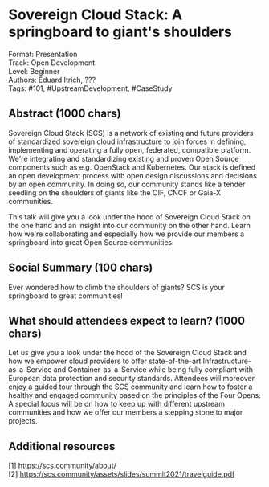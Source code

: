 # Sovereign Cloud Stack: A springboard to giant's shoulders

Format: Presentation  
Track: Open Development  
Level: Beginner  
Authors: Eduard Itrich, ???  
Tags: #101, #UpstreamDevelopment, #CaseStudy  

## Abstract (1000 chars)

Sovereign Cloud Stack (SCS) is a network of existing and future providers of
standardized sovereign cloud infrastructure to join forces in defining, implementing
and operating a fully open, federated, compatible platform. We're integrating and
standardizing existing and proven Open Source components such as e.g. OpenStack
and Kubernetes. Our stack is defined an open development process with open design
discussions and decisions by an open community. In doing so, our community stands
like a tender seedling on the shoulders of giants like the OIF, CNCF or Gaia-X
communities.

This talk will give you a look under the hood of Sovereign Cloud Stack on the one
hand and an insight into our community on the other hand. Learn how we're collaborating
and especially how we provide our members a springboard into great Open Source communities.

## Social Summary (100 chars)

Ever wondered how to climb the shoulders of giants? SCS is your springboard to
great communities!

## What should attendees expect to learn? (1000 chars)

Let us give you a look under the hood of the Sovereign Cloud Stack and how we
empower cloud providers to offer state-of-the-art Infrastructure-as-a-Service and
Container-as-a-Service while being fully compliant with European data protection
and security standards. Attendees will moreover enjoy a guided tour through
the SCS community and learn how to foster a healthy and engaged community based
on the principles of the Four Opens. A special focus will be on how to keep up
with different upstream  communities and how we offer our members a stepping stone
to major projects.

## Additional resources

[1] https://scs.community/about/  
[2] https://scs.community/assets/slides/summit2021/travelguide.pdf